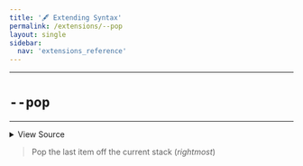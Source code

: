 ```yaml
---
title: '🖋️ Extending Syntax'
permalink: /extensions/--pop
layout: single
sidebar:
  nav: 'extensions_reference'
---
```


---

# `--pop`

---



<details>
  <summary>View Source</summary>

{% highlight sh %}

if [ "$SHELLPEN_CONTEXT_RIGHT_INDEX" -ge 0 ]
then

  if [ -z "$BASH_PRE_43" ]
  then
    unset "SHELLPEN_SOURCE_CONTEXT[$SHELLPEN_CONTEXT_RIGHT_INDEX]"
    unset "SHELLPEN_SOURCE_CONTEXT_EMPTY[$SHELLPEN_CONTEXT_RIGHT_INDEX]"
  else
    eval "unset \"__SHELLPEN_CONTEXT_$SHELLPEN_SOURCE_ID[\$SHELLPEN_CONTEXT_RIGHT_INDEX]\""
    eval "unset \"__SHELLPEN_CONTEXT_EMPTY_$SHELLPEN_SOURCE_ID[\$SHELLPEN_CONTEXT_RIGHT_INDEX]\""
  fi

  (( SHELLPEN_CONTEXT_DEPTH-- ))
  (( SHELLPEN_CONTEXT_RIGHT_INDEX-- ))

fi
{% endhighlight %}

</details>



> Pop the last item off the current stack (_rightmost_)







